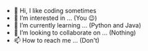 - 👋 Hi, I like coding sometimes
- 👀 I’m interested in ... (You 😉)
- 🌱 I’m currently learning ... (Python and Java)
- 💞️ I’m looking to collaborate on ... (Nothing)
- 📫 How to reach me ... (Don't)

<!---
goldeagle6500/goldeagle6500 is a ✨ special ✨ repository because its `README.md` (this file) appears on your GitHub profile.
You can click the Preview link to take a look at your changes.
--->
